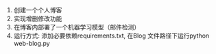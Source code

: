 1. 创建一个个人博客
2. 实现增删修改功能
3. 在博客内部署了一个机器学习模型（邮件检测）
4. 运行方式:  添加必要依赖requirements.txt, 在Blog 文件路径下运行python web-blog.py
